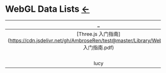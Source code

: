 # WebGL Data Lists  [←](../index.md)

| _ | _ | _ |
|:---:|:---:|:---:|
| [Three.js 入门指南](https://cdn.jsdelivr.net/gh/AmbroseRen/test@master/Library/WebGL/Three.js 入门指南.pdf) | []() | []() |
| []() | []() | []() |
| []() | []() | []() |
| []() | []() | []() |
| []() | []() | []() |
| lucy | 25 | X |
